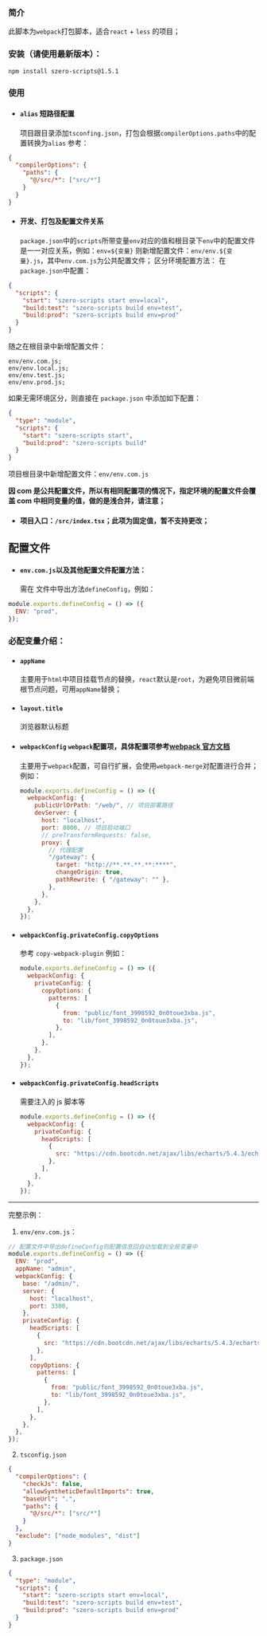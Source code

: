 ### 简介

此脚本为`webpack`打包脚本，适合`react` + `less` 的项目；

### 安装（请使用最新版本）：

```sh
npm install szero-scripts@1.5.1
```

### 使用

- #### `alias` 短路径配置
  项目跟目录添加`tsconfing.json`，打包会根据`compilerOptions.paths`中的配置转换为`alias`
  参考：

```json
{
  "compilerOptions": {
    "paths": {
      "@/src/*": ["src/*"]
    }
  }
}
```

- #### 开发、打包及配置文件关系
  `package.json`中的`scripts`所带变量`env`对应的值和根目录下`env`中的配置文件是一一对应关系，例如：`env=${变量}` 则新增配置文件：`env/env.${变量}.js`，其中`env.com.js`为公共配置文件；
  区分环境配置方法：
  在`package.json`中配置：

```json
{
  "scripts": {
    "start": "szero-scripts start env=local",
    "build:test": "szero-scripts build env=test",
    "build:prod": "szero-scripts build env=prod"
  }
}
```

随之在根目录中新增配置文件：

```
env/env.com.js;
env/env.local.js;
env/env.test.js;
env/env.prod.js;
```

如果无需环境区分，则直接在 `package.json` 中添加如下配置：

```json
{
  "type": "module",
  "scripts": {
    "start": "szero-scripts start",
    "build:prod": "szero-scripts build"
  }
}
```

项目根目录中新增配置文件：`env/env.com.js`

**因 com 是公共配置文件，所以有相同配置项的情况下，指定环境的配置文件会覆盖 com 中相同变量的值，做的是浅合并，请注意；**

- #### 项目入口：`/src/index.tsx`；此项为固定值，暂不支持更改；

## 配置文件

- #### `env.com.js`以及其他配置文件配置方法：
  需在 文件中导出方法`defineConfig`，例如：

```js
module.exports.defineConfig = () => ({
  ENV: "prod",
});
```

### 必配变量介绍：

- #### `appName`

  主要用于`html`中项目挂载节点的替换，`react`默认是`root`，为避免项目微前端根节点问题，可用`appName`替换；

- #### `layout.title`

  浏览器默认标题

- #### `webpackConfig` `webpack`配置项，具体配置项参考[webpack 官方文档](https://webpack.docschina.org/concepts/)

  主要用于`webpack`配置，可自行扩展，会使用`webpack-merge`对配置进行合并；
  例如：

  ```js
  module.exports.defineConfig = () => ({
    webpackConfig: {
      publicUrlOrPath: "/web/", // 项目部署路径
      devServer: {
        host: "localhost",
        port: 8800, // 项目启动端口
        // preTransformRequests: false,
        proxy: {
          // 代理配置
          "/gateway": {
            target: "http://**.**.**.**:****",
            changeOrigin: true,
            pathRewrite: { "/gateway": "" },
          },
        },
      },
    },
  });
  ```

- #### `webpackConfig.privateConfig.copyOptions`

  参考 `copy-webpack-plugin`
  例如：

  ```js
  module.exports.defineConfig = () => ({
    webpackConfig: {
      privateConfig: {
        copyOptions: {
          patterns: [
            {
              from: "public/font_3998592_0n0toue3xba.js",
              to: "lib/font_3998592_0n0toue3xba.js",
            },
          ],
        },
      },
    },
  });
  ```

- #### `webpackConfig.privateConfig.headScripts`

  需要注入的 js 脚本等

  ```js
  module.exports.defineConfig = () => ({
    webpackConfig: {
      privateConfig: {
        headScripts: [
          {
            src: "https://cdn.bootcdn.net/ajax/libs/echarts/5.4.3/echarts.common.js",
          },
        ],
      },
    },
  });
  ```

---

完整示例：

1. `env/env.com.js`：

```js
// 配置文件中导出defineConfig则配置信息回自动加载到全局变量中
module.exports.defineConfig = () => ({
  ENV: "prod",
  appName: "admin",
  webpackConfig: {
    base: "/admin/",
    server: {
      host: "localhost",
      port: 3300,
    },
    privateConfig: {
      headScripts: [
        {
          src: "https://cdn.bootcdn.net/ajax/libs/echarts/5.4.3/echarts.common.js",
        },
      ],
      copyOptions: {
        patterns: [
          {
            from: "public/font_3998592_0n0toue3xba.js",
            to: "lib/font_3998592_0n0toue3xba.js",
          },
        ],
      },
    },
  },
});
```

2. `tsconfig.json`

```json
{
  "compilerOptions": {
    "checkJs": false,
    "allowSyntheticDefaultImports": true,
    "baseUrl": ".",
    "paths": {
      "@/src/*": ["src/*"]
    }
  },
  "exclude": ["node_modules", "dist"]
}
```

3. `package.json`

```json
{
  "type": "module",
  "scripts": {
    "start": "szero-scripts start env=local",
    "build:test": "szero-scripts build env=test",
    "build:prod": "szero-scripts build env=prod"
  }
}
```
